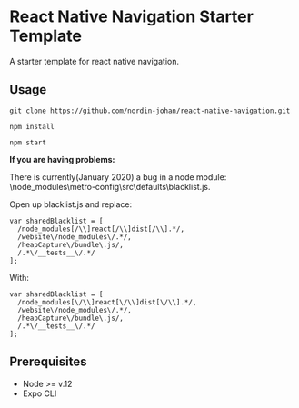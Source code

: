 # React Native Navigation Starter Template

A starter template for react native navigation.

## Usage
```git clone https://github.com/nordin-johan/react-native-navigation.git```

```npm install```

```npm start```

**If you are having problems:**

There is currently(January 2020) a bug in a node module: \node_modules\metro-config\src\defaults\blacklist.js.

Open up blacklist.js and replace:

```
var sharedBlacklist = [
  /node_modules[/\\]react[/\\]dist[/\\].*/,
  /website\/node_modules\/.*/,
  /heapCapture\/bundle\.js/,
  /.*\/__tests__\/.*/
];
```

With:

```
var sharedBlacklist = [
  /node_modules[\/\\]react[\/\\]dist[\/\\].*/,
  /website\/node_modules\/.*/,
  /heapCapture\/bundle\.js/,
  /.*\/__tests__\/.*/
];
```

## Prerequisites

* Node >= v.12
* Expo CLI
